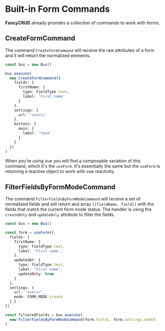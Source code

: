 # Built-in Form Commands

**FancyCRUD** already provides a collection of commands to work with forms.

## CreateFormCommand

The command `CreateFormCommand` will receive the raw attributes of a form and it will return the normalized elements.

```ts
const bus = new Bus()

bus.execute(
  new CreateFormCommand({
    fields: {
      firstName: {
        type: FieldType.text,
        label: 'First name'
      }
    },
    settings: {
      url: 'users/'
    },
    buttons: {
      main: {
        label: 'Save'
      }
    }
  })
)
```

When you're using vue you will find a composable variation of this command, which it's the `useForm`. It's essentially the same but the `useForm` is returning a reactive object to work with vue reactivity.

## FilterFieldsByFormModeCommand

The command `FilterFieldsByFormModeCommand` will receive a set of normalized fields and will return and array `[[fieldName, field]]` with the fields that match the current form mode status. The handler is using the `createOnly` and `updateOnly` attribute to filter the fields.


```ts
const bus = new Bus()

const form = useForm({
  fields: {
    firstName: {
      type: FieldType.text,
      label: 'First name',
    },
    updatedAt: {
      type: FieldType.text,
      label: 'First name',
      updateOnly: true
    }
  },
  settings: {
    url: 'users/',
    mode: FORM_MODE.create
  },}
})

const filteredFields = bus.execute(
  new FilterFieldsByFormModeCommand(form.fields, form.settings.mode)
)
```
